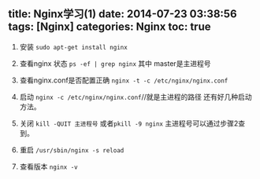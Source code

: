 title: Nginx学习(1)
date: 2014-07-23 03:38:56
tags: [Nginx]
categories: Nginx
toc: true
---
1. 安装
`sudo apt-get install nginx`

2. 查看nginx 状态
`ps -ef | grep nginx`
其中 master是主进程号

3. 查看nginx.conf是否配置正确
`nginx -t -c /etc/nginx/nginx.conf`

4. 启动
`nginx -c /etc/nginx/nginx.conf`//就是主进程的路径
还有好几种启动方法。

5. 关闭
`kill -QUIT 主进程号`
或者`pkill -9 nginx`
主进程号可以通过步骤2查到。

6. 重启
`/usr/sbin/nginx -s reload`

7. 查看版本
`nginx -v`